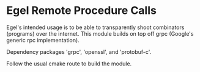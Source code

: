 # Egel Remote Procedure Calls

Egel's intended usage is to be able to transparently shoot 
combinators (programs) over the internet. This module builds on top
off grpc (Google's generic rpc implementation).

Dependency packages 'grpc', 'openssl', and 'protobuf-c'.

Follow the usual cmake route to build the module.

